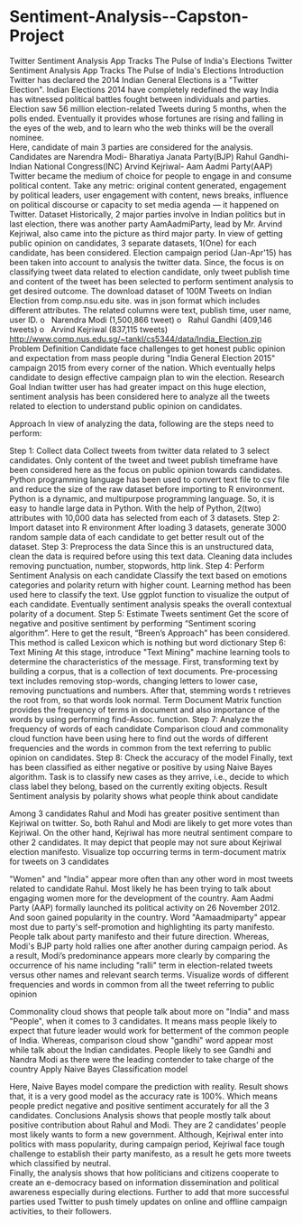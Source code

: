 # Sentiment-Analysis--Capston-Project
Twitter Sentiment Analysis App Tracks The Pulse of India's Elections
Twitter Sentiment Analysis App Tracks
The Pulse of India's Elections
Introduction
Twitter has declared the 2014 Indian General Elections is a "Twitter Election". Indian Elections 2014 have completely redefined the way India has witnessed political battles fought between individuals and parties. Election saw 56 million election-related Tweets during 5 months, when the polls ended. Eventually it provides whose fortunes are rising and falling in the eyes of the web, and to learn who the web thinks will be the overall nominee.  
Here, candidate of main 3 parties are considered for the analysis. Candidates are
Narendra Modi- Bharatiya Janata Party(BJP) 
Rahul Gandhi- Indian National  Congress(INC)
Arvind Kejriwal- Aam Aadmi Party(AAP)
Twitter became the medium of choice for people to engage in and consume political content. Take any metric: original content generated, engagement by political leaders, user engagement with content, news breaks, influence on political discourse or capacity to set media agenda — it happened on Twitter.
Dataset
Historically, 2 major parties involve in Indian politics but in last election, there was another party AamAadmiParty, lead by Mr. Arvind Kejriwal, also came into the picture as third major party. In view of getting public opinion on candidates, 3 separate datasets, 1(One) for each candidate, has been considered. Election campaign period (Jan-Apr'15) has been taken into account to analysis the twitter data. Since, the focus is on classifying tweet data related to election candidate, only tweet publish time and content of the tweet has been selected to perform sentiment analysis to get desired outcome.
The download dataset of 100M Tweets on Indian Election from comp.nsu.edu site. was in json format which includes different attributes. The related columns were text, publish time, user name, user ID.
o   Narendra Modi (1,500,866 tweet)
o   Rahul Gandhi (409,146 tweets)
o   Arvind Kejriwal (837,115 tweets) 
http://www.comp.nus.edu.sg/~tankl/cs5344/data/India_Election.zip
Problem Definition
Candidate face challenges to get honest public opinion and expectation from mass people during "India General Election 2015" campaign 2015 from every corner of the nation. Which eventually helps candidate to design effective campaign plan to win the election.
Research Goal
Indian twitter user has had greater impact on this huge election, sentiment analysis has been considered here to analyze all the tweets related to election to understand public opinion on candidates.

Approach
In view of analyzing the data, following are the steps need to perform:

 Step 1: Collect data
Collect tweets from twitter data related to 3 select candidates. Only content of the tweet and tweet publish timeframe have been considered here as the focus on public opinion towards candidates. Python programming language has been used to convert text file to csv file and reduce the size of the raw dataset before importing to R environment. Python is a dynamic, and multipurpose programming language. So, it is easy to handle large data in Python. With the help of Python, 2(two) attributes with 10,000 data has selected from each of 3 datasets. 
Step 2: Import dataset into R environment
After loading 3 datasets, generate 3000 random sample data of each candidate to get better result out of the dataset.
Step 3: Preprocess the data
Since this is an unstructured data, clean the data is required before using this text data. Cleaning data includes removing punctuation, number, stopwords, http link. 
Step 4: Perform Sentiment Analysis on each candidate
Classify the text based on emotions categories and polarity return with higher count. Learning method has been used here to classify the text. Use ggplot function to visualize the output of each candidate. Eventually sentiment analysis speaks the overall contextual polarity of a document.
Step 5: Estimate Tweets sentiment
Get the score of negative and positive sentiment by performing “Sentiment scoring algorithm”. Here to get the result, “Breen’s Approach” has been considered. This method is called Lexicon which is nothing but word dictionary
Step 6: Text Mining
At this stage, introduce "Text Mining" machine learning tools to determine the characteristics of the message. First, transforming text by building a corpus, that is a collection of text documents. Pre-processing text includes removing stop-words, changing letters to lower case, removing punctuations and numbers. After that, stemming words t retrieves the root from, so that words look normal. Term Document Matrix function provides the frequency of terms in document and also importance of the words by using performing find-Assoc. function. 
Step 7: Analyze the frequency of words of each candidate
Comparison cloud and commonality cloud function have been using here to find out the words of different frequencies and the words in common from the text referring to public opinion on candidates.
Step 8: Check the accuracy of the model
Finally, text has been classified as either negative or positive by using Naive Bayes algorithm. Task is to classify new cases as they arrive, i.e., decide to which class label they belong, based on the currently exiting objects.
Result
Sentiment analysis by polarity shows what people think about candidate  
 
Among 3 candidates Rahul and Modi has greater positive sentiment than Kejriwal on twitter. So, both Rahul and Modi are likely to get more votes than Kejriwal. On the other hand, Kejriwal has more neutral sentiment compare to other 2 candidates. It may depict that people may not sure about Kejriwal election manifesto. 
Visualize top occurring terms in term-document matrix for tweets on 3 candidates
 
"Women" and "India" appear more often than any other word in most tweets related to candidate Rahul. Most likely he has been trying to talk about engaging women more for the development of the country. 
Aam Aadmi Party (AAP) formally launched its political activity on 26 November 2012. And soon gained popularity in the country. Word "Aamaadmiparty" appear most due to party's self-promotion and highlighting its party manifesto. People talk about party manifesto and their future direction. 
Whereas, Modi's BJP party hold rallies one after another during campaign period. As a result, Modi’s predominance appears more clearly by comparing the occurrence of his name including "ralli" term in election-related tweets versus other names and relevant search terms.
Visualize words of different frequencies and words in common from all the tweet referring to public opinion

 
Commonality cloud shows that people talk about more on "India" and mass "People", when it comes to 3 candidates. It means mass people likely to expect that future leader would work for betterment of the common people of India. Whereas, comparison cloud show "gandhi" word appear most while talk about the Indian candidates. People likely to see Gandhi and Nandra Modi as there were the leading contender to take charge of the country
Apply Naive Bayes Classification model
 
Here, Naive Bayes model compare the prediction with reality. Result shows that, it is a very good model as the accuracy rate is 100%. Which means people predict negative and positive sentiment accurately for all the 3 candidates.
Conclusions
Analysis shows that people mostly talk about positive contribution about Rahul and Modi. They are 2 candidates’ people most likely wants to form a new government. Although, Kejriwal enter into politics with mass popularity, during campaign period, Kejriwal face tough challenge to establish their party manifesto, as a result he gets more tweets which classified by neutral.  
Finally, the analysis shows that how politicians and citizens cooperate to create an e-democracy based on information dissemination and political awareness especially during elections. Further to add that more successful parties used Twitter to push timely updates on online and offline campaign activities, to their followers. 


